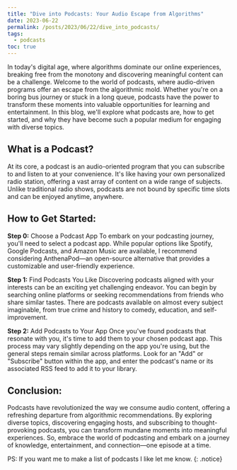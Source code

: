 ```yaml
---
title: "Dive into Podcasts: Your Audio Escape from Algorithms"
date: 2023-06-22
permalink: /posts/2023/06/22/dive_into_podcasts/
tags:
  - podcasts
toc: true
---
```


In today's digital age, where algorithms dominate our online experiences,
breaking free from the monotony and discovering meaningful content can be a
challenge. Welcome to the world of podcasts, where audio-driven programs offer
an escape from the algorithmic mold. Whether you're on a boring bus journey or
stuck in a long queue, podcasts have the power to transform these moments into
valuable opportunities for learning and entertainment. In this blog, we'll
explore what podcasts are, how to get started, and why they have become such a
popular medium for engaging with diverse topics.

## What is a Podcast?
At its core, a podcast is an audio-oriented program that you can subscribe to
and listen to at your convenience. It's like having your own personalized radio
station, offering a vast array of content on a wide range of subjects. Unlike
traditional radio shows, podcasts are not bound by specific time slots and can
be enjoyed anytime, anywhere.

## How to Get Started:
**Step 0:** Choose a Podcast App
To embark on your podcasting journey, you'll need to select a podcast app.
While popular options like Spotify, Google Podcasts, and Amazon Music are
available, I recommend considering AnthenaPod—an open-source alternative that
provides a customizable and user-friendly experience.

**Step 1:** Find Podcasts You Like
Discovering podcasts aligned with your interests can be an exciting yet
challenging endeavor. You can begin by searching online platforms or seeking
recommendations from friends who share similar tastes. There are podcasts
available on almost every subject imaginable, from true crime and history to
comedy, education, and self-improvement.

**Step 2:** Add Podcasts to Your App
Once you've found podcasts that resonate with you, it's time to add them to
your chosen podcast app. This process may vary slightly depending on the app
you're using, but the general steps remain similar across platforms. Look for
an "Add" or "Subscribe" button within the app, and enter the podcast's name or
its associated RSS feed to add it to your library.

## Conclusion:
Podcasts have revolutionized the way we consume audio content, offering a
refreshing departure from algorithmic recommendations. By exploring diverse
topics, discovering engaging hosts, and subscribing to thought-provoking
podcasts, you can transform mundane moments into meaningful experiences. So,
embrace the world of podcasting and embark on a journey of knowledge,
entertainment, and connection—one episode at a time.

PS: If you want me to make a list of podcasts I like let me know.
{: .notice}
